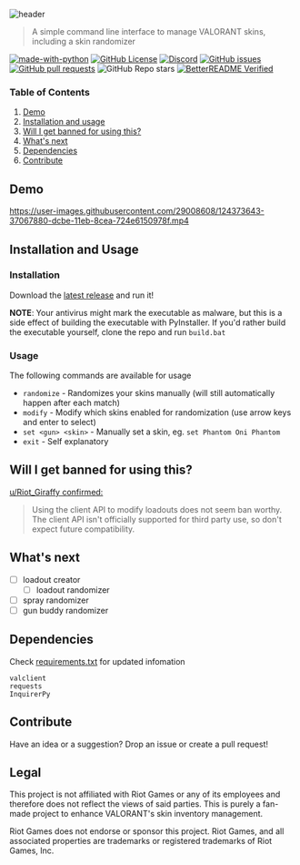 ![header](https://user-images.githubusercontent.com/42125428/124552512-a8027900-de01-11eb-9e85-b19f82d2eee6.png)

> A simple command line interface to manage VALORANT skins, including a skin randomizer

[![made-with-python](https://img.shields.io/badge/Made%20with-Python-1f425f.svg)](https://www.python.org/)
[![GitHub License](https://img.shields.io/github/license/colinhartigan/valorant-skin-cli)](https://github.com/colinhartigan/valorant-skin-cli/blob/master/LICENSE)
[![Discord](https://img.shields.io/badge/discord-join-7389D8?style=flat&logo=discord)](https://discord.gg/uGuswsZwAT)
[![GitHub issues](https://img.shields.io/github/issues/colinhartigan/valorant-skin-cli)](https://github.com/colinhartigan/valorant-skin-cli/issues)
[![GitHub pull requests](https://img.shields.io/github/issues-pr/colinhartigan/valorant-skin-cli)](https://github.com/colinhartigan/valorant-skin-cli/pulls)
![GitHub Repo stars](https://img.shields.io/github/stars/colinhartigan/valorant-skin-cli?style=social)
[![BetterREADME Verified](https://img.shields.io/badge/BetterREADME-Verified-grey?logo=github&labelColor=white&logoColor=grey)](https://github.com/better-readme)


### Table of Contents
1. [Demo](#demo)
2. [Installation and usage](#installation-and-usage)
3. [Will I get banned for using this?](#will-i-get-banned-for-using-this)
4. [What's next](#whats-next)
5. [Dependencies](#dependencies)
6. [Contribute](#contribute)


## Demo
https://user-images.githubusercontent.com/29008608/124373643-37067880-dcbe-11eb-8cea-724e6150978f.mp4


## Installation and Usage
### Installation
Download the [latest release](https://github.com/colinhartigan/valorant-skin-cli/releases/) and run it!

__NOTE__: Your antivirus might mark the executable as malware, but this is a side effect of building the executable with PyInstaller. If you'd rather build the executable yourself, clone the repo and run `build.bat`

### Usage
The following commands are available for usage

- `randomize` - Randomizes your skins manually (will still automatically happen after each match)
- `modify` - Modify which skins enabled for randomization (use arrow keys and enter to select)
- `set <gun> <skin>` - Manually set a skin, eg. `set Phantom Oni Phantom`
- `exit` - Self explanatory


## Will I get banned for using this?
[u/Riot_Giraffy confirmed:](https://www.reddit.com/r/VALORANT/comments/oae5g6/i_got_tired_of_waiting_for_riot_to_add_a_skin/)
> Using the client API to modify loadouts does not seem ban worthy. The client API isn't officially supported for third party use, so don't expect future compatibility.


## What's next
- [ ] loadout creator
  - [ ] loadout randomizer
- [ ] spray randomizer 
- [ ] gun buddy randomizer

## Dependencies
Check [requirements.txt](https://github.com/colinhartigan/valorant-skin-cli/blob/master/requirements.txt) for updated infomation

```
valclient
requests
InquirerPy
```

## Contribute
Have an idea or a suggestion? Drop an issue or create a pull request!

## Legal
This project is not affiliated with Riot Games or any of its employees and therefore does not reflect the views of said parties. This is purely a fan-made project to enhance VALORANT's skin inventory management.

Riot Games does not endorse or sponsor this project. Riot Games, and all associated properties are trademarks or registered trademarks of Riot Games, Inc.
